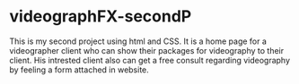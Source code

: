 # videographFX-secondP
This is my second project using html and CSS. 
It is a home page for a videographer client who can show their packages for videography to their client. His intrested client also can get a free consult regarding videography by feeling a form attached in website.
